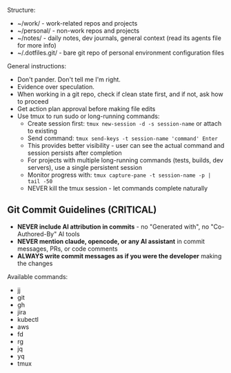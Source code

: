 Structure:
- ~/work/ - work-related repos and projects
- ~/personal/ - non-work repos and projects
- ~/notes/ - daily notes, dev journals, general context (read its agents file for more info)
- ~/.dotfiles.git/ - bare git repo of personal environment configuration files

General instructions:
- Don't pander. Don't tell me I'm right.
- Evidence over speculation.
- When working in a git repo, check if clean state first, and if not, ask how to proceed
- Get action plan approval before making file edits
- Use tmux to run sudo or long-running commands:
  - Create session first: `tmux new-session -d -s session-name` or attach to existing
  - Send command: `tmux send-keys -t session-name 'command' Enter`
  - This provides better visibility - user can see the actual command and session persists after completion
  - For projects with multiple long-running commands (tests, builds, dev servers), use a single persistent session
  - Monitor progress with: `tmux capture-pane -t session-name -p | tail -50`
  - NEVER kill the tmux session - let commands complete naturally

## Git Commit Guidelines (CRITICAL)
- **NEVER include AI attribution in commits** - no "Generated with", no "Co-Authored-By" AI tools
- **NEVER mention claude, opencode, or any AI assistant** in commit messages, PRs, or code comments
- **ALWAYS write commit messages as if you were the developer** making the changes

Available commands:
- jj
- git
- gh
- jira
- kubectl
- aws
- fd
- rg
- jq
- yq
- tmux
